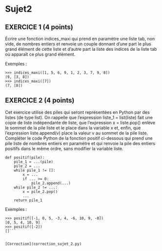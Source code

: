 # Sujet2

## EXERCICE 1 (4 points)
Écrire une fonction indices_maxi qui prend en paramètre une liste tab, non vide, de
nombres entiers et renvoie un couple donnant d’une part le plus grand élément de cette
liste et d’autre part la liste des indices de la liste tab où apparaît ce plus grand élément.

Exemples :
```
>>> indices_maxi([1, 5, 6, 9, 1, 2, 3, 7, 9, 8])
(9, [3, 8])
>>> indices_maxi([7])
(7, [0])
```


## EXERCICE 2 (4 points)

Cet exercice utilise des piles qui seront représentées en Python par des listes (de type
list).
On rappelle que l’expression liste_1 = list(liste) fait une copie de liste
indépendante de liste, que l’expression x = liste.pop() enlève le sommet de la
pile liste et le place dans la variable x et, enfin, que l’expression liste.append(v)
place la valeur v au sommet de la pile liste.
Compléter le code Python de la fonction positif ci-dessous qui prend une pile liste
de nombres entiers en paramètre et qui renvoie la pile des entiers positifs dans le même
ordre, sans modifier la variable liste.

```
def positif(pile):
    pile_1 = ...(pile)
    pile_2 = ...
    while pile_1 != []:
        x = ...
        if ... >= 0:
            pile_2.append(...)
    while pile_2 != ...:
        x = pile_2.pop()
        ...
    return pile_1
```
Exemples :


```
>>> positif([-1, 0, 5, -3, 4, -6, 10, 9, -8])
[0, 5, 4, 10, 9]
>>> positif([-2])
[]```


[Correction](correction_sujet_2.py)